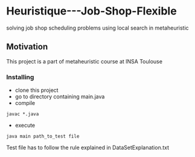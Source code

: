 # Heuristique---Job-Shop-Flexible

solving job shop scheduling problems using local search in metaheuristic

## Motivation

This project is a part of metaheuristic course at INSA Toulouse

### Installing
+ clone this project
+ go to directory containing main.java
+ compile 

```
javac *.java
```
+ execute 
```
java main path_to_test file
```
Test file has to follow the rule explained in DataSetExplanation.txt
